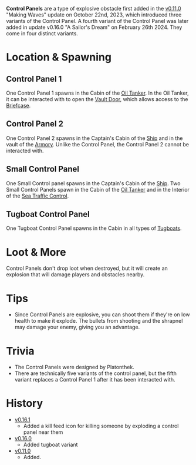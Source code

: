 **Control Panels** are a type of explosive obstacle first added in the [v0.11.0](https://github.com/HasangerGames/suroi/releases/tag/v0.11.0) "Making Waves" update on October 22nd, 2023, which introduced three variants of the Control Panel. A fourth variant of the Control Panel was later added in update v0.16.0 "A Sailor's Dream" on February 26th 2024. They come in four distinct variants. 

# Location & Spawning

## Control Panel 1

One Control Panel 1 spawns in the Cabin of the [Oil Tanker](/buildings/oil_tanker). In the Oil Tanker, it can be interacted with to open the [Vault Door](/obstacles/doors), which allows access to the [Briefcase](/obstacles/briefcase).

## Control Panel 2

One Control Panel 2 spawns in the Captain's Cabin of the [Ship](/buildings/ship) and in the vault of the [Armory](/buildings/armory). Unlike the Control Panel, the Control Panel 2 cannot be interacted with.

## Small Control Panel

One Small Control panel spawns in the Captain's Cabin of the [Ship](/buildings/ship). Two Small Control Panels spawn in the Cabin of the [Oil Tanker](/buildings/oil_tanker) and in the Interior of the [Sea Traffic Control](/buildings/sea_traffic_control).

## Tugboat Control Panel

One Tugboat Control Panel spawns in the Cabin in all types of [Tugboats](/buildings/tugboats).

# Loot & More

Control Panels don't drop loot when destroyed, but it will create an explosion that will damage players and obstacles nearby.

# Tips

- Since Control Panels are explosive, you can shoot them if they're on low health to make it explode. The bullets from shooting and the shrapnel may damage your enemy, giving you an advantage.

# Trivia

- The Control Panels were designed by Platonthek.
- There are technically five variants of the control panel, but the fifth variant replaces a Control Panel 1 after it has been interacted with.

# History

- [v0.16.1](https://github.com/HasangerGames/suroi/releases/tag/v0.16.1)
  - Added a kill feed icon for killing someone by exploding a control panel near them
- [v0.16.0](https://github.com/HasangerGames/suroi/releases/tag/v0.16.0)
  - Added tugboat variant
- [v0.11.0](https://github.com/HasangerGames/suroi/releases/tag/v0.11.0)
  - Added.